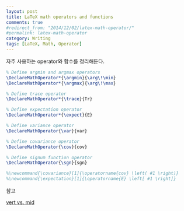 ```yaml
---
layout: post
title: LaTeX math operators and functions
comments: true
#redirect_from: "2014/12/02/latex-math-operator/"
#permalink: latex-math-operator
category: Writing
tags: [LaTeX, Math, Operator]
---
```


자주 사용하는 operator와 함수를 정리해둔다.

```latex
% Define argmin and argmax operators
\DeclareMathOperator*{\argmin}{\arg\!\min}
\DeclareMathOperator*{\argmax}{\arg\!\max}

% Define trace operator
\DeclareMathOperator*{\trace}{Tr}

% Define expectation operator
\DeclareMathOperator*{\expect}{E}

% Define variance operator
\DeclareMathOperator{\var}{var}

% Define covariance operator
\DeclareMathOperator{\cov}{cov}

% Define signum function operator
\DeclareMathOperator{\sgn}{sgn}

%\newcommand{\covariance}[1]{\operatorname{cov} \left( #1 \right)}
%\newcommand{\expectation}[1]{\operatorname{E} \left[ #1 \right]}
```

참고

[vert vs. mid](http://tex.stackexchange.com/questions/498/mid-vertical-bar-vert-lvert-rvert-divides)
